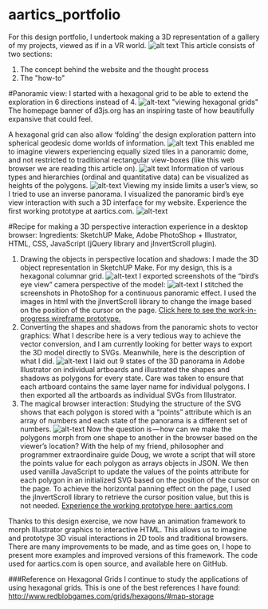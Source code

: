 # aartics_portfolio


For this design portfolio, I undertook making a 3D representation of a gallery of my projects, viewed as if in a VR world.
![alt text](aartics/img/readme_screenshot.png "screenshot of aartics")
This article consists of two sections:
1. The concept behind the website and the thought process
2. The "how-to"

#Panoramic view:
I started with a hexagonal grid to be able to extend the exploration in 6 directions instead of 4. 
![alt-text](aartics/img/readme_hexagon.jpg) "viewing hexagonal grids"
The homepage banner of d3js.org has an inspiring taste of how beautifully expansive that could feel.

A hexagonal grid can also allow ‘folding’ the design exploration pattern into spherical geodesic dome worlds of information.
![alt text](aartics/img/readme_geodesic.jpg "image of hexagons folding into a dome")
This enabled me to imagine viewers experiencing equally sized tiles in a panoramic dome, and not restricted to traditional rectangular view-boxes (like this web browser we are reading this article on).
![alt text](aartics/img/readme_panoramicdome.jpg "image of viewer inside and outside panoramic dome")
Information of various types and hierarchies (ordinal and quantitative data) can be visualized as heights of the polygons. 
![alt-text](aartics/img/readme_data_heights.jpg "image of viewer seeing heights of data in perspective")
Viewing my inside limits a user’s view, so I tried to use an inverse panorama.
I visualized the panoramic bird’s eye view interaction with such a 3D interface for my website. Experience the first working prototype at aartics.com.
![alt-text](aartics/img/readme_perspective.jpg "perspective view")

#Recipe for making a 3D perspective interaction experience in a desktop browser:
Ingredients: SketchUP Make, Adobe PhotoShop + Illustrator, HTML, CSS, JavaScript (jQuery library and jInvertScroll plugin).
1. Drawing the objects in perspective location and shadows:
I made the 3D object representation in SketchUP Make. For my design, this is a hexagonal columnar grid. 
![alt-text](aartics/img/readme_plan_perspective.jpg "plan of hexagonal columns")
I exported screenshots of the “bird’s eye view” camera perspective of the model: 
![alt-text](aartics/img/readme_glass.jpg "bird's eye perspective")
I stitched the screenshots in PhotoShop for a continuous panoramic effect.
I used the images in html with the jInvertScroll library to change the image based on the position of the cursor on the page.
[Click here to see the work-in-progress wireframe prototype.](http://www.aartics.com/projects/aartics_concept/ "Wireframes")
2. Converting the shapes and shadows from the panoramic shots to vector graphics:
What I describe here is a very tedious way to achieve the vector conversion, and I am currently looking for better ways to export the 3D model directly to SVGs. Meanwhile, here is the description of what I did.
![alt-text](aartics/img/readme_artboards.png "artboards of states in illustrator")
I laid out 9 states of the 3D panorama in Adobe Illustrator on individual artboards and illustrated the shapes and shadows as polygons for every state. Care was taken to ensure that each artboard contains the same layer name for individual polygons.
I then exported all the artboards as individual SVGs from Illustrator.
3. The magical browser interaction:
Studying the structure of the SVG shows that each polygon is stored with a “points” attribute which is an array of numbers and each state of the panorama is a different set of numbers.
![alt-text](aartics/img/readme_svg "same polygon, different points value in svg")
Now the question is — how can we make the polygons morph from one shape to another in the browser based on the viewer’s location?
With the help of my friend, philosopher and programmer extraordinaire guide Doug, we wrote a script that will store the points value for each polygon as arrays objects in JSON.
We then used vanilla JavaScript to update the values of the points attribute for each polygon in an initialized SVG based on the position of the cursor on the page. To achieve the horizontal panning effect on the page, I used the jInvertScroll library to retrieve the cursor position value, but this is not needed.
[Experience the working prototype here: aartics.com](http://www.aartics.com "aarti's 3D portfolio")

Thanks to this design exercise, we now have an animation framework to morph Illustrator graphics to interactive HTML. 
This allows us to imagine and prototype 3D visual interactions in 2D tools and traditional browsers. There are many improvements to be made, and as time goes on, I hope to present more examples and improved versions of this framework.
The code used for aartics.com is open source, and available here on GitHub.


###Reference on Hexagonal Grids
I continue to study the applications of using hexagonal grids. This is one of the best references I have found:
http://www.redblobgames.com/grids/hexagons/#map-storage

